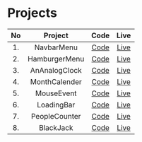# Projects

| No  |    Project    |           Code           |                                        Live                                        |
| :-: | :-----------: | :----------------------: | :--------------------------------------------------------------------------------: |
| 1.  |  NavbarMenu   |  [Code](./NavbarMenu/)   |    [Live](https://im-suryakant-kumar.github.io/Projects/NavbarMenu/navbar.html)    |
| 2.  | HamburgerMenu | [Code](./HamburgerMenu/) | [Live](https://im-suryakant-kumar.github.io/Projects/HamburgerMenu/hamburger.html) |
| 3.  | AnAnalogClock | [Code](./AnAnalogClock/) |   [Live](https://im-suryakant-kumar.github.io/Projects/AnAnalogClock/clock.html)   |
| 4.  | MonthCalender | [Code](./MonthCalender/) | [Live](https://im-suryakant-kumar.github.io/Projects/MonthCalender/calender.html)  |
| 5.  |  MouseEvent   |  [Code](./MouseEvent/)   |    [Live](https://im-suryakant-kumar.github.io/Projects/MouseEvent/mouse.html)     |
| 6.  |  LoadingBar   |  [Code](./LoadingBar/)   |   [Live](https://im-suryakant-kumar.github.io/Projects/LoadingBar/loading.html)    |
| 7.  | PeopleCounter | [Code](./PeopleCounter/) |  [Live](https://im-suryakant-kumar.github.io/Projects/PeopleCounter/counter.html)  |
| 8.  |   BlackJack   |   [Code](./BlackJack/)   |   [Live](https://im-suryakant-kumar.github.io/Projects/BlackJack/blackjack.html)   |
